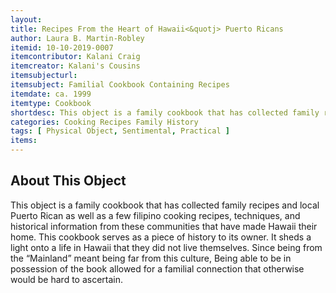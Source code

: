 ```yaml
---
layout:
title: Recipes From the Heart of Hawaii<&quotj> Puerto Ricans
author: Laura B. Martin-Robley	
itemid: 10-10-2019-0007
itemcontributor: Kalani Craig
itemcreator: Kalani's Cousins
itemsubjecturl:
itemsubject: Familial Cookbook Containing Recipes
itemdate: ca. 1999
itemtype: Cookbook
shortdesc: This object is a family cookbook that has collected family recipes and local Puerto Rican as well as a few filipino cooking recipes, techniques, and historical information from these communities that have made Hawaii their home. This cookbook serves as a piece of history to its owner. It sheds a light onto a life in Hawaii that they did not live themselves. Since being from the “Mainland” meant being far from this culture, Being able to be in possession of the book allowed for a familial connection that otherwise would be hard to ascertain.
categories: Cooking Recipes Family History
tags: [ Physical Object, Sentimental, Practical ]
items:
---
```


## About This Object 

This object is a family cookbook that has collected family recipes and local Puerto Rican as well as a few filipino cooking recipes, techniques, and historical information from these communities that have made Hawaii their home. This cookbook serves as a piece of history to its owner. It sheds a light onto a life in Hawaii that they did not live themselves. Since being from the “Mainland” meant being far from this culture, Being able to be in possession of the book allowed for a familial connection that otherwise would be hard to ascertain.

